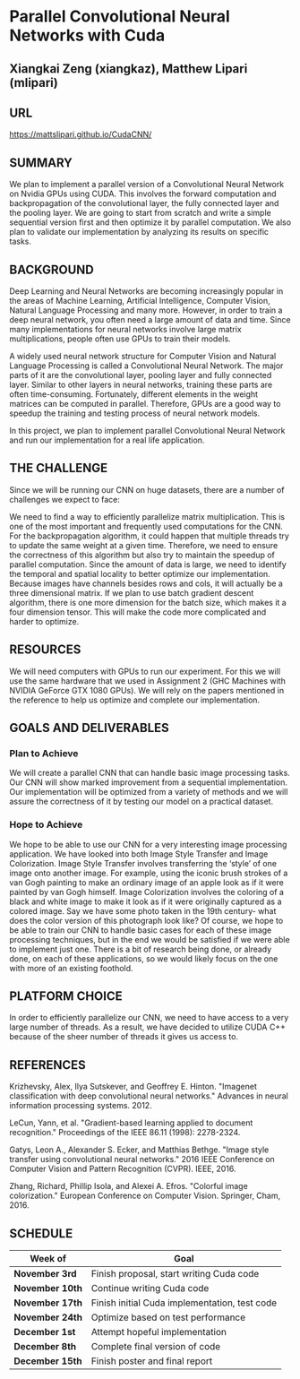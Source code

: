 
# Parallel Convolutional Neural Networks with Cuda
## Xiangkai Zeng (xiangkaz), Matthew Lipari (mlipari)

## URL
https://mattslipari.github.io/CudaCNN/

## SUMMARY

We plan to implement a parallel version of a Convolutional Neural Network on Nvidia GPUs using CUDA. This involves the forward computation and backpropagation of the convolutional layer, the fully connected layer and the pooling layer. We are going to start from scratch and write a simple sequential version first and then optimize it by parallel computation. We also plan to validate our implementation by analyzing its results on specific tasks.

## BACKGROUND

Deep Learning and Neural Networks are becoming increasingly popular in the areas of Machine Learning, Artificial Intelligence, Computer Vision, Natural Language Processing and many more. However, in order to train a deep neural network, you often need a large amount of data and time. Since many implementations for neural networks involve large matrix multiplications, people often use GPUs to train their models. 

A widely used neural network structure for Computer Vision and Natural Language Processing is called a Convolutional Neural Network. The major parts of it are the convolutional layer, pooling layer and fully connected layer. Similar to other layers in neural networks, training these parts are often time-consuming. Fortunately, different elements in the weight matrices can be computed in parallel. Therefore, GPUs are a good way to speedup the training and testing process of neural network models. 

In this project, we plan to implement parallel Convolutional Neural Network and run our implementation for a real life application. 

## THE CHALLENGE


Since we will be running our CNN on huge datasets, there are a number of challenges we expect to face:

We need to find a way to efficiently parallelize matrix multiplication. This is one of the most important and frequently used computations for the CNN.
For the backpropagation algorithm, it could happen that multiple threads try to update the same weight at a given time. Therefore, we need to ensure the correctness of this algorithm but also try to maintain the speedup of parallel computation.
Since the amount of data is large, we need to identify the temporal and spatial locality to better optimize our implementation.
Because images have channels besides rows and cols, it will actually be a three dimensional matrix. If we plan to use batch gradient descent algorithm, there is one more dimension for the batch size, which makes it a four dimension tensor. This will make the code more complicated and harder to optimize.

## RESOURCES
We will need computers with GPUs to run our experiment. For this we will use the same hardware that we used in Assignment 2 (GHC Machines with NVIDIA GeForce GTX 1080 GPUs). We will rely on the papers mentioned in the reference to help us optimize and complete our implementation.

## GOALS AND DELIVERABLES

### Plan to Achieve
We will create a parallel CNN that can handle basic image processing tasks. Our CNN will show marked improvement from a sequential implementation. Our implementation will be optimized from a variety of methods and we will assure the correctness of it by testing our model on a practical dataset.

### Hope to Achieve
We hope to be able to use our CNN for a very interesting image processing application. We have looked into both Image Style Transfer and Image Colorization. 
Image Style Transfer involves transferring the ‘style’ of one image onto another image. For example, using the iconic brush strokes of a van Gogh painting to make an ordinary image of an apple look as if it were painted by van Gogh himself.
Image Colorization involves the coloring of a black and white image to make it look as if it were originally captured as a colored image. Say we have some photo taken in the 19th century- what does the color version of this photograph look like? 
Of course, we hope to be able to train our CNN to handle basic cases for each of these image processing techniques, but in the end we would be satisfied if we were able to implement just one. There is a bit of research being done, or already done, on each of these applications, so we would likely focus on the one with more of an existing foothold.

## PLATFORM CHOICE
In order to efficiently parallelize our CNN, we need to have access to a very large number of threads. As a result, we have decided to utilize CUDA C++ because of the sheer number of threads it gives us access to.

## REFERENCES
Krizhevsky, Alex, Ilya Sutskever, and Geoffrey E. Hinton. "Imagenet classification with deep convolutional neural networks." Advances in neural information processing systems. 2012.

LeCun, Yann, et al. "Gradient-based learning applied to document recognition." Proceedings of the IEEE 86.11 (1998): 2278-2324.

Gatys, Leon A., Alexander S. Ecker, and Matthias Bethge. "Image style transfer using convolutional neural networks." 2016 IEEE Conference on Computer Vision and Pattern Recognition (CVPR). IEEE, 2016.

Zhang, Richard, Phillip Isola, and Alexei A. Efros. "Colorful image colorization." European Conference on Computer Vision. Springer, Cham, 2016.

## SCHEDULE

**Week of** | **Goal** |
---| ---|
**November 3rd**  | Finish proposal, start writing Cuda code  | 
**November 10th** | Continue writing Cuda code  | 
**November 17th** | Finish initial Cuda implementation, test code |
**November 24th** | Optimize based on test performance |
**December 1st** | Attempt hopeful implementation |
**December 8th**  | Complete final version of code | 
**December 15th** | Finish poster and final report |
